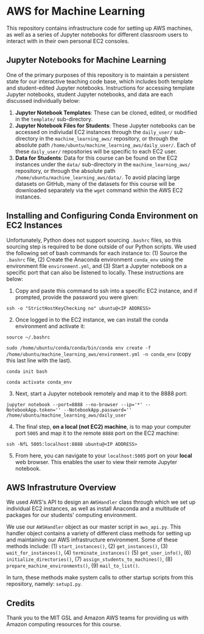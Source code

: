 # AWS for Machine Learning
This repository contains infrastructure code for setting up AWS machines, as well as a series of Jupyter notebooks for different classroom users to interact with in their own personal EC2 consoles.

## Jupyter Notebooks for Machine Learning
One of the primary purposes of this repository is to maintain a persistent state for our interactive teaching code base, which includes both template and student-edited Jupyter notebooks.  Instructions for accessing template Jupyter notebooks, student Jupyter notebooks, and data are each discussed individually below:

1. **Jupyter Notebook Templates**: These can be cloned, edited, or modified in the `template/` sub-directory.
2. **Jupyter Notebook Files for Students**: These Jupyter notebooks can be accessed on indiviudal EC2 instances through the `daily_user/` sub-directory in the `machine_learning_aws/` repository, or through the absolute path `/home/ubuntu/machine_learning_aws/daily_user/`.  Each of these `daily_user/` repositories will be specific to each EC2 user.
3. **Data for Students**: Data for this course can be found on the EC2 instances under the `data/` sub-directory in the `machine_learning_aws/` repository, or through the absolute path `/home/ubuntu/machine_learning_aws/data/`.  To avoid placing large datasets on GitHub, many of the datasets for this course will be downloaded separately via the `wget` command within the AWS EC2 instances.

## Installing and Configuring Conda Environment on EC2 Instances
Unfortunately, Python does not support sourcing `.bashrc` files, so this sourcing step is required to be done outside of our Python scripts.  We used the following set of bash commands for each instance to: (1) Source the `.bashrc` file, (2) Create the Anaconda environment `conda_env` using the environment file `environment.yml`, and (3) Start a Jupyter notebook on a specific port that can also be listened to locally.  These instructions are below:

1. Copy and paste this command to ssh into a specific EC2 instance, and if prompted, provide the password you were given:

`ssh -o "StrictHostKeyChecking no" ubuntu@<IP ADDRESS>`

2. Once logged in to the EC2 instance, we can install the conda environment and activate it:

`source ~/.bashrc`

`sudo /home/ubuntu/conda/conda/bin/conda env create -f /home/ubuntu/machine_learning_aws/environment.yml -n conda_env` (copy this last line with the last).

`conda init bash`

`conda activate conda_env`

3. Next, start a Jupyter notebook remotely and map it to the 8888 port:

`jupyter notebook --port=8888 --no-browser --ip='*' --NotebookApp.token='' --NotebookApp.password='' /home/ubuntu/machine_learning_aws/daily_user`

4. The final step, **on a local (not EC2) machine**, is to map your computer port `5005` and map it to the remote `8888` port on the EC2 machine:

 `ssh -NfL 5005:localhost:8888 ubuntu@<IP ADDRESS>`
 
5. From here, you can navigate to your `localhost:5005` port on your **local** web browser.  This enables the user to view their remote Jupyter notebook.

## AWS Infrastruture Overview
We used AWS's API to design an `AWSHandler` class through which we set up individual EC2 instances, as well as install Anaconda and a multitude of packages for our students' computing environment.

We use our `AWSHandler` object as our master script in `aws_api.py`.  This handler object contains a variety of different class methods for setting up and maintaining our AWS infrastructure environment.  Some of these methods include: (1) `start_instances()`, (2) `get_instances()`, (3) `wait_for_instances()`, (4) `terminate_instances()`
(5) `get_user_info()`, (6) `initialize_directories()`, (7) `assign_students_to_machines()`, (8) `prepare_machine_environments()`, (9) `mail_to_list()`.

In turn, these methods make system calls to other startup scripts from this repository, namely: `setup1.py`.

## Credits
Thank you to the MIT GSL and Amazon AWS teams for providing us with Amazon computing resources for this course.






